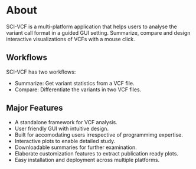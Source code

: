# About

SCI-VCF is a multi-platform application that helps users to analyse the variant call format in a guided GUI setting. Summarize, compare and design interactive visualizations of VCFs with a mouse click.

## Workflows

SCI-VCF has two workflows:

+ Summarize: Get variant statistics from a VCF file.
+ Compare: Differentiate the variants in two VCF files.


## Major Features

+ A standalone framework for VCF analysis.
+ User friendly GUI with intuitive design. 
+ Built for accomodating users irrespective of programmimg expertise.
+ Interactive plots to enable detailed study.
+ Downloadable summaries for further examination.
+ Elaborate customization features to extract publication ready plots.
+ Easy installation and deployment across multiple platforms.